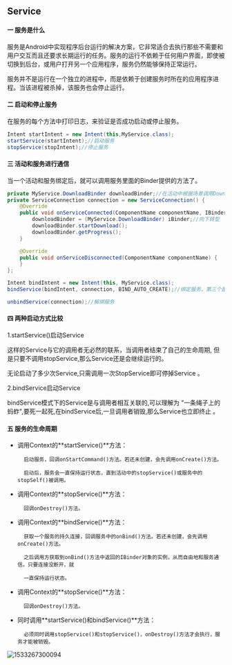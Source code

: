## Service

#### 一 服务是什么

服务是Android中实现程序后台运行的解决方案，它非常适合去执行那些不需要和用户交互而且还要求长期运行的任务。服务的运行不依赖于任何用户界面，即使被切换到后台，或用户打开另一个应用程序，服务仍然能够保持正常运行。

服务并不是运行在一个独立的进程中，而是依赖于创建服务时所在的应用程序进程。当该进程被杀掉，该服务也会停止运行。

#### 二 启动和停止服务

在服务的每个方法中打印日志，来验证是否成功启动或停止服务。

```java
Intent startIntent = new Intent(this,MyService.class);
startService(startIntent);//启动服务
stopService(stopIntent);//停止服务
```

#### 三 活动和服务进行通信

当一个活动和服务绑定后，就可以调用服务里面的Binder提供的方法了。

```java
private MyService.DownloadBinder downloadBinder;//在活动中根据场景调用DownloadBinder中的方法，用来实现指挥服务干什么
private ServiceConnection connection = new ServiceConnection() {
    @Override
    public void onServiceConnected(ComponentName componentName, IBinder iBinder) {
        downloadBinder = (MyService.DownloadBinder) iBinder;//向下转型
        downloadBinder.startDownload();
        downloadBinder.getProgress();
    }

    @Override
    public void onServiceDisconnected(ComponentName componentName) {
    }
};
```

```java
Intent bindIntent = new Intent(this, MyService.class);
bindService(bindIntent, connection, BIND_AUTO_CREATE);//绑定服务，第三个是标志位，BIND_AUTO_CREATE表示绑定后自动创建服务，则onCreat()方法执行，onStartCommand()不执行

unbindService(connection);//解绑服务
```

#### 四 两种启动方式比较

1.startService()启动Service

这样的Service与它的调用者无必然的联系，当调用者结束了自己的生命周期, 但是只要不调用stopService,那么Service还是会继续运行的。

无论启动了多少次Service,只需调用一次StopService即可停掉Service 。

2.bindService启动Service

bindService模式下的Service是与调用者相互关联的,可以理解为 "一条绳子上的蚂蚱",要死一起死,在bindService后,一旦调用者销毁,那么Service也立即终止 。

#### 五 服务的生命周期

- 调用Context的**startService()**方法：

		启动服务，回调onStartCommand()方法。若还未创建，会先调用onCreate()方法。

		启动后，服务会一直保持运行状态，直到活动中的stopService()或服务中的stopSelf()被调用。

- 调用Context的**stopService()**方法：

		回调onDestroy()方法。

- 调用Context的**bindService()**方法：

		获取一个服务的持久连接，回调服务中的onBind()方法。若还未创建，会先调用onCreate()方法。

		之后调用方获取到onBind()方法中返回的IBinder对象的实例，从而自由地和服务通信。只要连接没断开，就 
	
		一直保持运行状态。

- 调用Context的**stopService()**方法：

		回调onDestroy()方法。

- 同时调用**startService()和bindService()**方法：

		必须同时调用stopService()和stopService()，onDestroy()方法才会执行，服务才能被销毁。

![1533267300094](C:\Users\11084918\AppData\Local\Temp\1533267300094.png)
